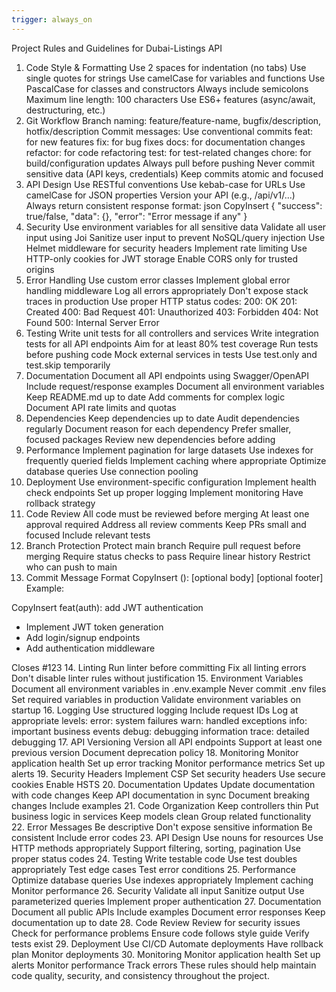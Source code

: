 ```yaml
---
trigger: always_on
---
```


Project Rules and Guidelines for Dubai-Listings API

1. Code Style & Formatting
   Use 2 spaces for indentation (no tabs)
   Use single quotes for strings
   Use camelCase for variables and functions
   Use PascalCase for classes and constructors
   Always include semicolons
   Maximum line length: 100 characters
   Use ES6+ features (async/await, destructuring, etc.)
2. Git Workflow
   Branch naming: feature/feature-name, bugfix/description, hotfix/description
   Commit messages: Use conventional commits
   feat: for new features
   fix: for bug fixes
   docs: for documentation changes
   refactor: for code refactoring
   test: for test-related changes
   chore: for build/configuration updates
   Always pull before pushing
   Never commit sensitive data (API keys, credentials)
   Keep commits atomic and focused
3. API Design
   Use RESTful conventions
   Use kebab-case for URLs
   Use camelCase for JSON properties
   Version your API (e.g., /api/v1/...)
   Always return consistent response format:
   json
   CopyInsert
   {
   "success": true/false,
   "data": {},
   "error": "Error message if any"
   }
4. Security
   Use environment variables for all sensitive data
   Validate all user input using Joi
   Sanitize user input to prevent NoSQL/query injection
   Use Helmet middleware for security headers
   Implement rate limiting
   Use HTTP-only cookies for JWT storage
   Enable CORS only for trusted origins
5. Error Handling
   Use custom error classes
   Implement global error handling middleware
   Log all errors appropriately
   Don't expose stack traces in production
   Use proper HTTP status codes:
   200: OK
   201: Created
   400: Bad Request
   401: Unauthorized
   403: Forbidden
   404: Not Found
   500: Internal Server Error
6. Testing
   Write unit tests for all controllers and services
   Write integration tests for all API endpoints
   Aim for at least 80% test coverage
   Run tests before pushing code
   Mock external services in tests
   Use test.only and test.skip temporarily
7. Documentation
   Document all API endpoints using Swagger/OpenAPI
   Include request/response examples
   Document all environment variables
   Keep README.md up to date
   Add comments for complex logic
   Document API rate limits and quotas
8. Dependencies
   Keep dependencies up to date
   Audit dependencies regularly
   Document reason for each dependency
   Prefer smaller, focused packages
   Review new dependencies before adding
9. Performance
   Implement pagination for large datasets
   Use indexes for frequently queried fields
   Implement caching where appropriate
   Optimize database queries
   Use connection pooling
10. Deployment
    Use environment-specific configuration
    Implement health check endpoints
    Set up proper logging
    Implement monitoring
    Have rollback strategy
11. Code Review
    All code must be reviewed before merging
    At least one approval required
    Address all review comments
    Keep PRs small and focused
    Include relevant tests
12. Branch Protection
    Protect main branch
    Require pull request before merging
    Require status checks to pass
    Require linear history
    Restrict who can push to main
13. Commit Message Format
    CopyInsert
    <type>(<scope>): <subject>
    <BLANK LINE>
    [optional body]
    <BLANK LINE>
    [optional footer]
    Example:

CopyInsert
feat(auth): add JWT authentication

- Implement JWT token generation
- Add login/signup endpoints
- Add authentication middleware

Closes #123 14. Linting
Run linter before committing
Fix all linting errors
Don't disable linter rules without justification 15. Environment Variables
Document all environment variables in .env.example
Never commit .env files
Set required variables in production
Validate environment variables on startup 16. Logging
Use structured logging
Include request IDs
Log at appropriate levels:
error: system failures
warn: handled exceptions
info: important business events
debug: debugging information
trace: detailed debugging 17. API Versioning
Version all API endpoints
Support at least one previous version
Document deprecation policy 18. Monitoring
Monitor application health
Set up error tracking
Monitor performance metrics
Set up alerts 19. Security Headers
Implement CSP
Set security headers
Use secure cookies
Enable HSTS 20. Documentation Updates
Update documentation with code changes
Keep API documentation in sync
Document breaking changes
Include examples 21. Code Organization
Keep controllers thin
Put business logic in services
Keep models clean
Group related functionality 22. Error Messages
Be descriptive
Don't expose sensitive information
Be consistent
Include error codes 23. API Design
Use nouns for resources
Use HTTP methods appropriately
Support filtering, sorting, pagination
Use proper status codes 24. Testing
Write testable code
Use test doubles appropriately
Test edge cases
Test error conditions 25. Performance
Optimize database queries
Use indexes appropriately
Implement caching
Monitor performance 26. Security
Validate all input
Sanitize output
Use parameterized queries
Implement proper authentication 27. Documentation
Document all public APIs
Include examples
Document error responses
Keep documentation up to date 28. Code Review
Review for security issues
Check for performance problems
Ensure code follows style guide
Verify tests exist 29. Deployment
Use CI/CD
Automate deployments
Have rollback plan
Monitor deployments 30. Monitoring
Monitor application health
Set up alerts
Monitor performance
Track errors
These rules should help maintain code quality, security, and consistency throughout the project.
